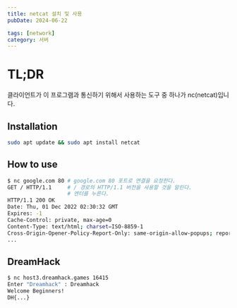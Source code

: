 ```yaml
---
title: netcat 설치 및 사용
pubDate: 2024-06-22

tags: [network]
category: 서버
---
```


# TL;DR

클라이언트가 이 프로그램과 통신하기 위해서 사용하는 도구 중 하나가 nc(netcat)입니다.

## Installation

```sh
sudo apt update && sudo apt install netcat
```

## How to use

```sh
$ nc google.com 80 # google.com 80 포트로 연결을 요청한다.
GET / HTTP/1.1     # / 경로의 HTTP/1.1 버전을 사용할 것을 알린다.
​                   # 엔터를 누른다.
HTTP/1.1 200 OK
Date: Thu, 01 Dec 2022 02:30:32 GMT
Expires: -1
Cache-Control: private, max-age=0
Content-Type: text/html; charset=ISO-8859-1
Cross-Origin-Opener-Policy-Report-Only: same-origin-allow-popups; report-to="gws"
...
```

## DreamHack

```sh
$ nc host3.dreamhack.games 16415
Enter "Dreamhack" : Dreamhack
Welcome Beginners!
DH{...}
```
